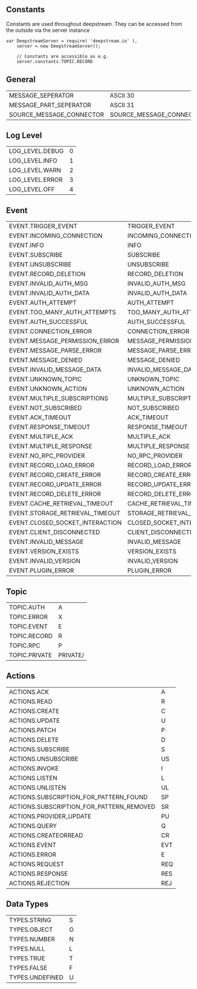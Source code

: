 Constants
----------------------------------
Constants are used throughout deepstream. They can be accessed from the outside via the server instance 

	var DeepstreamServer = require( 'deepstream.io' ),
		server = new DeepstreamServer();

		// Constants are accessible as e.g.
		server.constants.TOPIC.RECORD

General
---------------------------
<table class="mini constants">
   <tbody>
      <tr>
         <td>MESSAGE_SEPERATOR</td>
         <td>ASCII 30</td>
      </tr>
      <tr>
         <td>MESSAGE_PART_SEPERATOR</td>
         <td>ASCII 31</td>
      </tr>
      <tr>
         <td>SOURCE_MESSAGE_CONNECTOR</td>
         <td>SOURCE_MESSAGE_CONNECTOR</td>
      </tr>
   </tbody>
</table>

Log Level
---------------------------
<table class="mini constants">
   <tbody>
      <tr>
         <td>LOG_LEVEL.DEBUG</td>
         <td>0</td>
      </tr>
      <tr>
         <td>LOG_LEVEL.INFO</td>
         <td>1</td>
      </tr>
      <tr>
         <td>LOG_LEVEL.WARN</td>
         <td>2</td>
      </tr>
      <tr>
         <td>LOG_LEVEL.ERROR</td>
         <td>3</td>
      </tr>
      <tr>
         <td>LOG_LEVEL.OFF</td>
         <td>4</td>
      </tr>
   </tbody>
</table>

Event
---------------------------
<table class="mini constants">
   <tbody>
      <tr>
         <td>EVENT.TRIGGER_EVENT</td>
         <td>TRIGGER_EVENT</td>
      </tr>
      <tr>
         <td>EVENT.INCOMING_CONNECTION</td>
         <td>INCOMING_CONNECTION</td>
      </tr>
      <tr>
         <td>EVENT.INFO</td>
         <td>INFO</td>
      </tr>
      <tr>
         <td>EVENT.SUBSCRIBE</td>
         <td>SUBSCRIBE</td>
      </tr>
      <tr>
         <td>EVENT.UNSUBSCRIBE</td>
         <td>UNSUBSCRIBE</td>
      </tr>
      <tr>
         <td>EVENT.RECORD_DELETION</td>
         <td>RECORD_DELETION</td>
      </tr>
      <tr>
         <td>EVENT.INVALID_AUTH_MSG</td>
         <td>INVALID_AUTH_MSG</td>
      </tr>
      <tr>
         <td>EVENT.INVALID_AUTH_DATA</td>
         <td>INVALID_AUTH_DATA</td>
      </tr>
      <tr>
         <td>EVENT.AUTH_ATTEMPT</td>
         <td>AUTH_ATTEMPT</td>
      </tr>
      <tr>
         <td>EVENT.TOO_MANY_AUTH_ATTEMPTS</td>
         <td>TOO_MANY_AUTH_ATTEMPTS</td>
      </tr>
      <tr>
         <td>EVENT.AUTH_SUCCESSFUL</td>
         <td>AUTH_SUCCESSFUL</td>
      </tr>
      <tr>
         <td>EVENT.CONNECTION_ERROR</td>
         <td>CONNECTION_ERROR</td>
      </tr>
      <tr>
         <td>EVENT.MESSAGE_PERMISSION_ERROR</td>
         <td>MESSAGE_PERMISSION_ERROR</td>
      </tr>
      <tr>
         <td>EVENT.MESSAGE_PARSE_ERROR</td>
         <td>MESSAGE_PARSE_ERROR</td>
      </tr>
      <tr>
         <td>EVENT.MESSAGE_DENIED</td>
         <td>MESSAGE_DENIED</td>
      </tr>
      <tr>
         <td>EVENT.INVALID_MESSAGE_DATA</td>
         <td>INVALID_MESSAGE_DATA</td>
      </tr>
      <tr>
         <td>EVENT.UNKNOWN_TOPIC</td>
         <td>UNKNOWN_TOPIC</td>
      </tr>
      <tr>
         <td>EVENT.UNKNOWN_ACTION</td>
         <td>UNKNOWN_ACTION</td>
      </tr>
      <tr>
         <td>EVENT.MULTIPLE_SUBSCRIPTIONS</td>
         <td>MULTIPLE_SUBSCRIPTIONS</td>
      </tr>
      <tr>
         <td>EVENT.NOT_SUBSCRIBED</td>
         <td>NOT_SUBSCRIBED</td>
      </tr>
      <tr>
         <td>EVENT.ACK_TIMEOUT</td>
         <td>ACK_TIMEOUT</td>
      </tr>
      <tr>
         <td>EVENT.RESPONSE_TIMEOUT</td>
         <td>RESPONSE_TIMEOUT</td>
      </tr>
      <tr>
         <td>EVENT.MULTIPLE_ACK</td>
         <td>MULTIPLE_ACK</td>
      </tr>
      <tr>
         <td>EVENT.MULTIPLE_RESPONSE</td>
         <td>MULTIPLE_RESPONSE</td>
      </tr>
      <tr>
         <td>EVENT.NO_RPC_PROVIDER</td>
         <td>NO_RPC_PROVIDER</td>
      </tr>
      <tr>
         <td>EVENT.RECORD_LOAD_ERROR</td>
         <td>RECORD_LOAD_ERROR</td>
      </tr>
      <tr>
         <td>EVENT.RECORD_CREATE_ERROR</td>
         <td>RECORD_CREATE_ERROR</td>
      </tr>
      <tr>
         <td>EVENT.RECORD_UPDATE_ERROR</td>
         <td>RECORD_UPDATE_ERROR</td>
      </tr>
      <tr>
         <td>EVENT.RECORD_DELETE_ERROR</td>
         <td>RECORD_DELETE_ERROR</td>
      </tr>
      <tr>
         <td>EVENT.CACHE_RETRIEVAL_TIMEOUT</td>
         <td>CACHE_RETRIEVAL_TIMEOUT</td>
      </tr>
      <tr>
         <td>EVENT.STORAGE_RETRIEVAL_TIMEOUT</td>
         <td>STORAGE_RETRIEVAL_TIMEOUT</td>
      </tr>
      <tr>
         <td>EVENT.CLOSED_SOCKET_INTERACTION</td>
         <td>CLOSED_SOCKET_INTERACTION</td>
      </tr>
      <tr>
         <td>EVENT.CLIENT_DISCONNECTED</td>
         <td>CLIENT_DISCONNECTED</td>
      </tr>
      <tr>
         <td>EVENT.INVALID_MESSAGE</td>
         <td>INVALID_MESSAGE</td>
      </tr>
      <tr>
         <td>EVENT.VERSION_EXISTS</td>
         <td>VERSION_EXISTS</td>
      </tr>
      <tr>
         <td>EVENT.INVALID_VERSION</td>
         <td>INVALID_VERSION</td>
      </tr>
      <tr>
         <td>EVENT.PLUGIN_ERROR</td>
         <td>PLUGIN_ERROR</td>
      </tr>
   </tbody>
</table>

Topic
---------------------------
<table class="mini constants">
   <tbody>
      <tr>
         <td>TOPIC.AUTH</td>
         <td>A</td>
      </tr>
      <tr>
         <td>TOPIC.ERROR</td>
         <td>X</td>
      </tr>
      <tr>
         <td>TOPIC.EVENT</td>
         <td>E</td>
      </tr>
      <tr>
         <td>TOPIC.RECORD</td>
         <td>R</td>
      </tr>
      <tr>
         <td>TOPIC.RPC</td>
         <td>P</td>
      </tr>
      <tr>
         <td>TOPIC.PRIVATE</td>
         <td>PRIVATE/</td>
      </tr>
   </tbody>
</table>

Actions
---------------------------
<table class="mini constants">
   <tbody>
      <tr>
         <td>ACTIONS.ACK</td>
         <td>A</td>
      </tr>
      <tr>
         <td>ACTIONS.READ</td>
         <td>R</td>
      </tr>
      <tr>
         <td>ACTIONS.CREATE</td>
         <td>C</td>
      </tr>
      <tr>
         <td>ACTIONS.UPDATE</td>
         <td>U</td>
      </tr>
      <tr>
         <td>ACTIONS.PATCH</td>
         <td>P</td>
      </tr>
      <tr>
         <td>ACTIONS.DELETE</td>
         <td>D</td>
      </tr>
      <tr>
         <td>ACTIONS.SUBSCRIBE</td>
         <td>S</td>
      </tr>
      <tr>
         <td>ACTIONS.UNSUBSCRIBE</td>
         <td>US</td>
      </tr>
      <tr>
         <td>ACTIONS.INVOKE</td>
         <td>I</td>
      </tr>
      <tr>
         <td>ACTIONS.LISTEN</td>
         <td>L</td>
      </tr>
      <tr>
         <td>ACTIONS.UNLISTEN</td>
         <td>UL</td>
      </tr>
      <tr>
         <td>ACTIONS.SUBSCRIPTION_FOR_PATTERN_FOUND</td>
         <td>SP</td>
      </tr>
      <tr>
         <td>ACTIONS.SUBSCRIPTION_FOR_PATTERN_REMOVED</td>
         <td>SR</td>
      </tr>
      <tr>
         <td>ACTIONS.PROVIDER_UPDATE</td>
         <td>PU</td>
      </tr>
      <tr>
         <td>ACTIONS.QUERY</td>
         <td>Q</td>
      </tr>
      <tr>
         <td>ACTIONS.CREATEORREAD</td>
         <td>CR</td>
      </tr>
      <tr>
         <td>ACTIONS.EVENT</td>
         <td>EVT</td>
      </tr>
      <tr>
         <td>ACTIONS.ERROR</td>
         <td>E</td>
      </tr>
      <tr>
         <td>ACTIONS.REQUEST</td>
         <td>REQ</td>
      </tr>
      <tr>
         <td>ACTIONS.RESPONSE</td>
         <td>RES</td>
      </tr>
      <tr>
         <td>ACTIONS.REJECTION</td>
         <td>REJ</td>
      </tr>
   </tbody>
</table>

Data Types
---------------------------
<table class="mini constants">
   <tbody>
      <tr>
         <td>TYPES.STRING</td>
         <td>S</td>
      </tr>
      <tr>
         <td>TYPES.OBJECT</td>
         <td>O</td>
      </tr>
      <tr>
         <td>TYPES.NUMBER</td>
         <td>N</td>
      </tr>
      <tr>
         <td>TYPES.NULL</td>
         <td>L</td>
      </tr>
      <tr>
         <td>TYPES.TRUE</td>
         <td>T</td>
      </tr>
      <tr>
         <td>TYPES.FALSE</td>
         <td>F</td>
      </tr>
      <tr>
         <td>TYPES.UNDEFINED</td>
         <td>U</td>
      </tr>
   </tbody>
</table>

</div>
